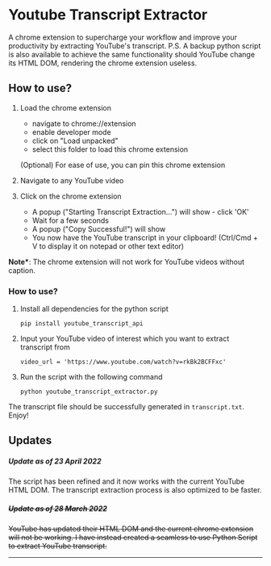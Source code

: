 # Youtube Transcript Extractor

A chrome extension to supercharge your workflow and improve your productivity by extracting YouTube's transcript.
P.S. A backup python script is also available to achieve the same functionality should YouTube change its HTML DOM, rendering the chrome extension useless.

## How to use?

1. Load the chrome extension

    - navigate to chrome://extension
    - enable developer mode
    - click on "Load unpacked"
    - select this folder to load this chrome extension

    (Optional) For ease of use, you can pin this chrome extension

2. Navigate to any YouTube video
3. Click on the chrome extension
    - A popup ("Starting Transcript Extraction...") will show - click 'OK'
    - Wait for a few seconds
    - A popup ("Copy Successful!") will show
    - You now have the YouTube transcript in your clipboard! (Ctrl/Cmd + V to display it on notepad or other text editor)

**Note\***: The chrome extension will not work for YouTube videos without caption.

### How to use?

1. Install all dependencies for the python script
    ```
    pip install youtube_transcript_api
    ```
2. Input your YouTube video of interest which you want to extract transcript from
    ```
    video_url = 'https://www.youtube.com/watch?v=rkBk2BCFFxc'
    ```
3. Run the script with the following command
    ```
    python youtube_transcript_extractor.py
    ```

The transcript file should be successfully generated in `transcript.txt`. Enjoy!

## Updates

##### Update as of 23 April 2022

The script has been refined and it now works with the current YouTube HTML DOM. The transcript extraction process is also optimized to be faster.

##### ~~Update as of 28 March 2022~~

~~YouTube has updated their HTML DOM and the current chrome extension will not be working.
I have instead created a seamless to use Python Script to extract YouTube transcript.~~

---
